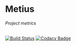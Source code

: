 # Metius

###### Project metrics
[![Build Status](https://travis-ci.org/gvr/metius.svg?branch=master)](https://travis-ci.org/gvr/metius)
[![Codacy Badge](https://api.codacy.com/project/badge/Grade/5f2d6383cbca45d5b26e6e038e084d4c)](https://www.codacy.com/app/ger-van-rossum/metius?utm_source=github.com&amp;utm_medium=referral&amp;utm_content=gvr/metius&amp;utm_campaign=Badge_Grade)

